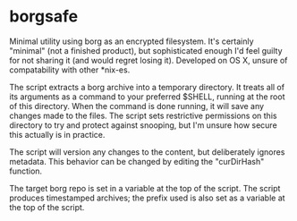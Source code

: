 # borgsafe
Minimal utility using borg as an encrypted filesystem. It's certainly "minimal" (not a finished product), but sophisticated enough I'd feel guilty for not sharing it (and would regret losing it). Developed on OS X, unsure of compatability with other *nix-es.

The script extracts a borg archive into a temporary directory. It treats all of its arguments as a command to your preferred $SHELL, running at the root of this directory. When the command is done running, it will save any changes made to the files. The script sets restrictive permissions on this directory to try and protect against snooping, but I'm unsure how secure this actually is in practice.

The script will version any changes to the content, but deliberately ignores metadata. This behavior can be changed by editing the "curDirHash" function.

The target borg repo is set in a variable at the top of the script. The script produces timestamped archives; the prefix used is also set as a variable at the top of the script.
